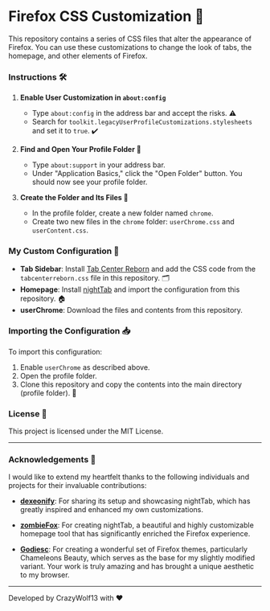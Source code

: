 # Firefox CSS Customization 🚀
This repository contains a series of CSS files that alter the appearance of Firefox. You can use these customizations to change the look of tabs, the homepage, and other elements of Firefox.

### Instructions 🛠️

1. **Enable User Customization in `about:config`**

   - Type `about:config` in the address bar and accept the risks. ⚠️
   - Search for `toolkit.legacyUserProfileCustomizations.stylesheets` and set it to `true`. ✔️

2. **Find and Open Your Profile Folder 📁**

   - Type `about:support` in your address bar.
   - Under "Application Basics," click the "Open Folder" button. You should now see your profile folder.

3. **Create the Folder and Its Files 📂**

   - In the profile folder, create a new folder named `chrome`.
   - Create two new files in the `chrome` folder: `userChrome.css` and `userContent.css`.

### My Custom Configuration 🌟

- **Tab Sidebar**: Install [Tab Center Reborn](https://addons.mozilla.org/en-US/firefox/addon/tab-center-reborn/) and add the CSS code from the `tabcenterreborn.css` file in this repository. 🗂️
- **Homepage**: Install [nightTab](https://addons.mozilla.org/en-US/firefox/addon/nighttab/) and import the configuration from this repository. 🏠
- **userChrome**: Download the files and contents from this repository.

### Importing the Configuration 📥

To import this configuration:
1. Enable `userChrome` as described above.
2. Open the profile folder.
3. Clone this repository and copy the contents into the main directory (profile folder). 🔄

### License 📜

This project is licensed under the MIT License.

---

### Acknowledgements 🙏

I would like to extend my heartfelt thanks to the following individuals and projects for their invaluable contributions:

- **[dexeonify](https://github.com/dexeonify/firefox-css)**: For sharing its setup and showcasing nightTab, which has greatly inspired and enhanced my own customizations.
  
- **[zombieFox](https://github.com/zombieFox/nightTab)**: For creating nightTab, a beautiful and highly customizable homepage tool that has significantly enriched the Firefox experience.
  
- **[Godiesc](https://github.com/Godiesc/Chameleons-Beauty)**: For creating a wonderful set of Firefox themes, particularly Chameleons Beauty, which serves as the base for my slightly modified variant. Your work is truly amazing and has brought a unique aesthetic to my browser.

---

Developed by CrazyWolf13 with ❤️